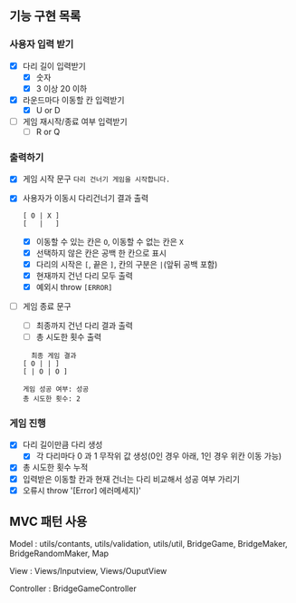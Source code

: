 ## 기능 구현 목록

### 사용자 입력 받기

- [x] 다리 길이 입력받기
  - [x] 숫자
  - [x] 3 이상 20 이하
- [x] 라운드마다 이동할 칸 입력받기
  - [x] U or D
- [ ] 게임 재시작/종료 여부 입력받기
  - [ ] R or Q

### 출력하기

- [x] 게임 시작 문구 `다리 건너기 게임을 시작합니다.`

- [x] 사용자가 이동시 다리건너기 결과 출력

  ```
  [ O | X ]
  [   |   ]
  ```

  - [x] 이동할 수 있는 칸은 `O`, 이동할 수 없는 칸은 `X`
  - [x] 선택하지 않은 칸은 공백 한 칸으로 표시
  - [x] 다리의 시작은 `[`, 끝은 `]`, 칸의 구분은 `|`(앞뒤 공백 포함)
  - [x] 현재까지 건넌 다리 모두 출력
  - [x] 예외시 throw `[ERROR]`

- [ ] 게임 종료 문구

  - [ ] 최종까지 건넌 다리 결과 출력
  - [ ] 총 시도한 횟수 출력

  ```
  	최종 게임 결과
  [ O | | ]
  [ | O | O ]

  게임 성공 여부: 성공
  총 시도한 횟수: 2
  ```

### 게임 진행

- [x] 다리 길이만큼 다리 생성
  - [x] 각 다리마다 0 과 1 무작위 값 생성(0인 경우 아래, 1인 경우 위칸 이동 가능)
- [x] 총 시도한 횟수 누적
- [x] 입력받은 이동할 칸과 현재 건너는 다리 비교해서 성공 여부 가리기
- [x] 오류시 throw '[Error] 에러메세지)'

## MVC 패턴 사용

Model : utils/contants, utils/validation, utils/util,
BridgeGame, BridgeMaker, BridgeRandomMaker, Map

View : Views/Inputview, Views/OuputView

Controller :
BridgeGameController
